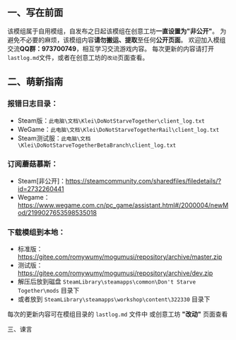 ## 一、写在前面

该模组属于自用模组，自发布之日起该模组在创意工坊**一直设置为"非公开"**。
为避免不必要的麻烦，该模组内容**请勿搬运、提取**至任何**公开页面**。
欢迎加入模组交流**QQ群：973700749**，相互学习交流游戏内容。
每次更新的内容请打开`lastlog.md`文件，或者在创意工坊的`改动`页面查看。

## 二、萌新指南

### 报错日志目录：

+ Steam版：`此电脑\文档\Klei\DoNotStarveTogether\client_log.txt`
+ WeGame：`此电脑\文档\Klei\DoNotStarveTogetherRail\client_log.txt`
+ Steam测试服：`此电脑\文档\Klei\DoNotStarveTogetherBetaBranch\client_log.txt`

### 订阅蘑菇慕斯：

+ Steam[非公开]：https://steamcommunity.com/sharedfiles/filedetails/?id=2732260441
+ Wegame：https://www.wegame.com.cn/pc_game/assistant.html#/2000004/newMod/2199027653598535018

### 下载模组到本地：

+ 标准版：https://gitee.com/romywumy/mogumusi/repository/archive/master.zip
+ 测试版：https://gitee.com/romywumy/mogumusi/repository/archive/dev.zip
+ 解压后放到磁盘 `SteamLibrary\steamapps\common\Don't Starve Together\mods` 目录下
+ 或者放到 `SteamLibrary\steamapps\workshop\content\322330` 目录下

每次的更新内容可在模组目录的 `lastlog.md` 文件中 或创意工坊 **"改动"** 页面查看
 
三、谏言